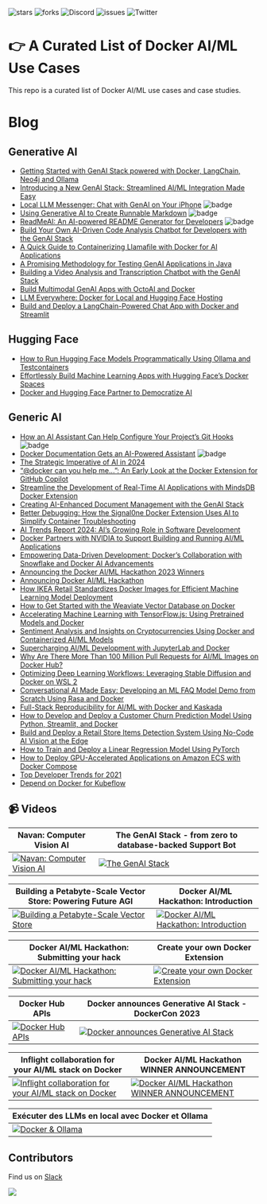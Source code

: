 ![stars](https://img.shields.io/github/stars/collabnix/docker-aiml-stories)
![forks](https://img.shields.io/github/forks/collabnix/docker-aiml-stories)
![Discord](https://img.shields.io/discord/1020180904129335379)
![issues](https://img.shields.io/github/issues/collabnix/docker-aiml-stories)
![Twitter](https://img.shields.io/twitter/follow/collabnix?style=social)

# 👉 A Curated List of Docker AI/ML Use Cases

This repo is a curated list of Docker AI/ML use cases and case studies.

# Blog

## Generative AI

- [Getting Started with GenAI Stack powered with Docker, LangChain, Neo4j and Ollama](https://collabnix.com/getting-started-with-genai-stack-powered-with-docker-langchain-neo4j-and-ollama/)
- [Introducing a New GenAI Stack: Streamlined AI/ML Integration Made Easy](https://www.docker.com/blog/introducing-a-new-genai-stack/)
- [Local LLM Messenger: Chat with GenAI on Your iPhone](https://www.docker.com/blog/local-llm-messenger-chat-with-genai-on-your-iphone/) ![badge](https://img.shields.io/badge/-new-green) 
- [Using Generative AI to Create Runnable Markdown](https://www.docker.com/blog/using-generative-ai-to-create-runnable-markdown/) ![badge](https://img.shields.io/badge/-new-green) 
- [ReadMeAI: An AI-powered README Generator for Developers](https://www.docker.com/blog/readmeai-an-ai-powered-readme-generator-for-developers/) ![badge](https://img.shields.io/badge/-new-green) 
- [Build Your Own AI-Driven Code Analysis Chatbot for Developers with the GenAI Stack](https://www.docker.com/blog/build-your-own-ai-driven-code-analysis-chatbot-genai-stack/)
- [A Quick Guide to Containerizing Llamafile with Docker for AI Applications](https://www.docker.com/blog/a-quick-guide-to-containerizing-llamafile-with-docker-for-ai-applications/)
- [A Promising Methodology for Testing GenAI Applications in Java](https://www.docker.com/blog/testing-genai-applications-in-java/)
- [Building a Video Analysis and Transcription Chatbot with the GenAI Stack](https://www.docker.com/blog/building-a-video-analysis-and-transcription-chatbot-with-the-genai-stack/)
- [Build Multimodal GenAI Apps with OctoAI and Docker](https://www.docker.com/blog/build-multimodal-genai-apps-with-octoai-and-docker/)
- [LLM Everywhere: Docker for Local and Hugging Face Hosting](https://www.docker.com/blog/llm-docker-for-local-and-hugging-face-hosting/)
- [Build and Deploy a LangChain-Powered Chat App with Docker and Streamlit](https://www.docker.com/blog/build-and-deploy-a-langchain-powered-chat-app-with-docker-and-streamlit/)


## Hugging Face

- [How to Run Hugging Face Models Programmatically Using Ollama and Testcontainers](https://www.docker.com/blog/how-to-run-hugging-face-models-programmatically-using-ollama-and-testcontainers/)
- [Effortlessly Build Machine Learning Apps with Hugging Face’s Docker Spaces](https://www.docker.com/blog/build-machine-learning-apps-with-hugging-faces-docker-spaces/)
- [Docker and Hugging Face Partner to Democratize AI](https://www.docker.com/blog/docker-and-hugging-face-partner-to-democratize-ai/)

## Generic AI

- [How an AI Assistant Can Help Configure Your Project’s Git Hooks](https://www.docker.com/blog/how-an-ai-assistant-can-help-configure-your-projects-git-hooks/) ![badge](https://img.shields.io/badge/-new-green) 
- [Docker Documentation Gets an AI-Powered Assistant](https://www.docker.com/blog/docker-documentation-ai-powered-assistant/) ![badge](https://img.shields.io/badge/-new-green) 
- [The Strategic Imperative of AI in 2024](https://www.docker.com/blog/the-strategic-imperative-of-ai-in-2024/)
- [“@docker can you help me…”: An Early Look at the Docker Extension for GitHub Copilot](https://www.docker.com/blog/preview-docker-extension-for-github-copilot/)
- [Streamline the Development of Real-Time AI Applications with MindsDB Docker Extension](https://www.docker.com/blog/mindsdb-docker-extension/)
- [Creating AI-Enhanced Document Management with the GenAI Stack](https://www.docker.com/blog/creating-ai-enhanced-document-management-with-the-genai-stack/)
- [Better Debugging: How the Signal0ne Docker Extension Uses AI to Simplify Container Troubleshooting](https://www.docker.com/blog/debug-containers-ai-signal0ne-docker-extension/)
- [AI Trends Report 2024: AI’s Growing Role in Software Development](https://www.docker.com/blog/ai-trends-report-2024/)
- [Docker Partners with NVIDIA to Support Building and Running AI/ML Applications](https://www.docker.com/blog/docker-nvidia-support-building-running-ai-ml-apps/)
- [Empowering Data-Driven Development: Docker’s Collaboration with Snowflake and Docker AI Advancements](https://www.docker.com/blog/docker-collaboration-snowflake-snowpark/)
- [Announcing the Docker AI/ML Hackathon 2023 Winners](https://www.docker.com/blog/announcing-the-docker-ai-ml-hackathon-2023-winners/)
- [Announcing Docker AI/ML Hackathon](https://www.docker.com/blog/announcing-docker-ai-ml-hackathon/)
- [How IKEA Retail Standardizes Docker Images for Efficient Machine Learning Model Deployment](https://www.docker.com/blog/how-ikea-retail-standardizes-docker-images-for-efficient-machine-learning-model-deployment/)
- [How to Get Started with the Weaviate Vector Database on Docker](https://www.docker.com/blog/how-to-get-started-weaviate-vector-database-on-docker/)
- [Accelerating Machine Learning with TensorFlow.js: Using Pretrained Models and Docker](https://www.docker.com/blog/accelerating-machine-learning-with-tensorflow-js-using-pretrained-models-and-docker/)
- [Sentiment Analysis and Insights on Cryptocurrencies Using Docker and Containerized AI/ML Models](https://www.docker.com/blog/sentiment-analysis-and-insights-on-cryptocurrencies-using-docker-and-containerized-ai-ml-models/)
- [Supercharging AI/ML Development with JupyterLab and Docker](https://www.docker.com/blog/supercharging-ai-ml-development-with-jupyterlab-and-docker/)
- [Why Are There More Than 100 Million Pull Requests for AI/ML Images on Docker Hub?](https://www.docker.com/blog/100-million-pull-requests-for-ai-ml-images-docker-hub/)
- [Optimizing Deep Learning Workflows: Leveraging Stable Diffusion and Docker on WSL 2](https://www.docker.com/blog/stable-diffusion-and-docker-on-wsl2/)
- [Conversational AI Made Easy: Developing an ML FAQ Model Demo from Scratch Using Rasa and Docker](https://www.docker.com/blog/developing-using-rasa-and-docker/)
- [Full-Stack Reproducibility for AI/ML with Docker and Kaskada](https://www.docker.com/blog/full-stack-reproducibility-for-ai-ml-with-docker-kaskada/)
- [How to Develop and Deploy a Customer Churn Prediction Model Using Python, Streamlit, and Docker](https://www.docker.com/blog/how-to-develop-and-deploy-a-customer-churn-prediction-model-using-python-streamlit-and-docker/)
- [Build and Deploy a Retail Store Items Detection System Using No-Code AI Vision at the Edge](https://www.docker.com/blog/build-retail-store-items-detection-system-no-code-ai/)
- [How to Train and Deploy a Linear Regression Model Using PyTorch](https://www.docker.com/blog/how-to-train-and-deploy-a-linear-regression-model-using-pytorch-part-1/)
- [How to Deploy GPU-Accelerated Applications on Amazon ECS with Docker Compose](https://www.docker.com/blog/deploy-gpu-accelerated-applications-on-amazon-ecs-with-docker-compose/)
- [Top Developer Trends for 2021](https://www.docker.com/blog/top-developer-trends-for-2021/)
- [Depend on Docker for Kubeflow](https://www.docker.com/blog/depend-on-docker-for-kubeflow/)

## 📹 Videos
| Navan: Computer Vision AI                                                                                                                                                           | The GenAI Stack - from zero to database-backed Support Bot                                                                                                                         |
| ----------------------------------------------------------------------------------------------------------------------------------------------------------------------------------- | ---------------------------------------------------------------------------------------------------------------------------------------------------------------------------------- |
| [![Navan: Computer Vision AI](https://i.ytimg.com/vi/Za3KOfPFgqQ/hqdefault.jpg?sqp=-oaymwEcCNACELwBSFXyq4qpAw4IARUAAIhCGAFwAcABBg==&rs=AOn4CLCzM5YPbH7h1UfX9kUT66x0UFjUyw)](https://www.youtube.com/watch?v=Za3KOfPFgqQ&list=PLkA60AVN3hh8XPA1-scwmK6hNnhoxmODa&index=1&pp=iAQB) | [![The GenAI Stack](https://i.ytimg.com/vi/_6AjBX9Pagc/hqdefault.jpg?sqp=-oaymwEcCNACELwBSFXyq4qpAw4IARUAAIhCGAFwAcABBg==&rs=AOn4CLA6h21DppDBbMjTJBzYXaScvDXc_w)](https://www.youtube.com/watch?v=_6AjBX9Pagc&list=PLkA60AVN3hh8XPA1-scwmK6hNnhoxmODa&index=2&pp=iAQB) |

| Building a Petabyte-Scale Vector Store: Powering Future AGI                                                                                                                          | Docker AI/ML Hackathon: Introduction                                                                                                                                               |
| ----------------------------------------------------------------------------------------------------------------------------------------------------------------------------------- | ---------------------------------------------------------------------------------------------------------------------------------------------------------------------------------- |
| [![Building a Petabyte-Scale Vector Store](https://i.ytimg.com/vi/_6AjBX9Pagc/hqdefault.jpg?sqp=-oaymwEcCNACELwBSFXyq4qpAw4IARUAAIhCGAFwAcABBg==&rs=AOn4CLA6h21DppDBbMjTJBzYXaScvDXc_w)](https://www.youtube.com/watch?v=7eCqwk17nwc&list=PLkA60AVN3hh8XPA1-scwmK6hNnhoxmODa&index=3&pp=iAQB) | [![Docker AI/ML Hackathon: Introduction](https://i.ytimg.com/vi/Xz7d1oOJZ2c/hqdefault.jpg?sqp=-oaymwEcCNACELwBSFXyq4qpAw4IARUAAIhCGAFwAcABBg==&rs=AOn4CLAtG2TnmoGA5wGW86e0OSJlr0sG8w)](https://www.youtube.com/watch?v=Xz7d1oOJZ2c&list=PLkA60AVN3hh8XPA1-scwmK6hNnhoxmODa&index=4&pp=iAQB) |

| Docker AI/ML Hackathon: Submitting your hack                                                                                                                                         | Create your own Docker Extension                                                                                                                                                    |
| ----------------------------------------------------------------------------------------------------------------------------------------------------------------------------------- | ---------------------------------------------------------------------------------------------------------------------------------------------------------------------------------- |
| [![Docker AI/ML Hackathon: Submitting your hack](https://i.ytimg.com/vi/l5nsULcVX64/hqdefault.jpg?sqp=-oaymwEcCNACELwBSFXyq4qpAw4IARUAAIhCGAFwAcABBg==&rs=AOn4CLAim5D3goMHKNMLE9yMyW1IUaaXrA)](https://www.youtube.com/watch?v=l5nsULcVX64&list=PLkA60AVN3hh8XPA1-scwmK6hNnhoxmODa&index=5&pp=iAQB) | [![Create your own Docker Extension](https://i.ytimg.com/vi/78IMA8xEBHA/hqdefault.jpg?sqp=-oaymwEcCNACELwBSFXyq4qpAw4IARUAAIhCGAFwAcABBg==&rs=AOn4CLDB6nQfiD3W0ysLBTvLzaWX81V4Cw)](https://www.youtube.com/watch?v=78IMA8xEBHA&list=PLkA60AVN3hh8XPA1-scwmK6hNnhoxmODa&index=6&pp=iAQB) |

| Docker Hub APIs                                                                                                                                                                     | Docker announces Generative AI Stack - DockerCon 2023                                                                                                                                |
| ----------------------------------------------------------------------------------------------------------------------------------------------------------------------------------- | ---------------------------------------------------------------------------------------------------------------------------------------------------------------------------------- |
| [![Docker Hub APIs](https://i.ytimg.com/vi/tjToqQIqdzI/hqdefault.jpg?sqp=-oaymwEcCNACELwBSFXyq4qpAw4IARUAAIhCGAFwAcABBg==&rs=AOn4CLB4p2QLqI7jc1qqt5sq5fkMQWOeqg)](https://www.youtube.com/watch?v=tjToqQIqdzI&list=PLkA60AVN3hh8XPA1-scwmK6hNnhoxmODa&index=7&pp=iAQB) | [![Docker announces Generative AI Stack](https://i.ytimg.com/vi/lFXTI5OgL1Q/hqdefault.jpg?sqp=-oaymwE2CNACELwBSFXyq4qpAygIARUAAIhCGAFwAcABBvABAfgB_gmAAtAFigIMCAAQARgvID4ofzAP&rs=AOn4CLBsbU-nFCG4HLG2co1kxGRoSh_fQw)](https://www.youtube.com/watch?v=lFXTI5OgL1Q&list=PLkA60AVN3hh8XPA1-scwmK6hNnhoxmODa&index=9&pp=iAQB) |

| Inflight collaboration for your AI/ML stack on Docker                                                                                                                                | Docker AI/ML Hackathon WINNER ANNOUNCEMENT                                                                                                                                           |
| ----------------------------------------------------------------------------------------------------------------------------------------------------------------------------------- | ---------------------------------------------------------------------------------------------------------------------------------------------------------------------------------- |
| [![Inflight collaboration for your AI/ML stack on Docker](https://i.ytimg.com/vi/YbtKGBbkj2k/hqdefault.jpg?sqp=-oaymwEcCNACELwBSFXyq4qpAw4IARUAAIhCGAFwAcABBg==&rs=AOn4CLCadtlKJfvvzE-kcPtFDltjnok8Ow)](https://www.youtube.com/watch?v=YbtKGBbkj2k&list=PLkA60AVN3hh8XPA1-scwmK6hNnhoxmODa&index=10&pp=iAQB) | [![Docker AI/ML Hackathon WINNER ANNOUNCEMENT](https://i.ytimg.com/vi/kGFc9fGuhDA/hqdefault.jpg?sqp=-oaymwEcCNACELwBSFXyq4qpAw4IARUAAIhCGAFwAcABBg==&rs=AOn4CLAXU5wA2mZ-UnQ35xrjbuafM5pRAQ)](https://www.youtube.com/watch?v=kGFc9fGuhDA&list=PLkA60AVN3hh8XPA1-scwmK6hNnhoxmODa&index=11&pp=iAQB) |

| Exécuter des LLMs en local avec Docker et Ollama                                                                                                                                        
| ---------------------------------------------------------------------------------------------------------------------------------------------------------------------- 
| [![Docker & Ollama](https://i9.ytimg.com/vi_webp/NLOY9RLMI6k/maxresdefault.webp?v=65fdfbfb&sqp=CITZkrUG&rs=AOn4CLBLPQydw2LTDpCgBb-ipYY_Wa3w4Q)](https://www.youtube.com/watch?v=NLOY9RLMI6k) | 


## Contributors

Find us on [Slack](https://www.launchpass.com/collabnix)

<a href="https://github.com/collabnix/docker-aiml-stories/graphs/contributors">
  <img src="https://contrib.rocks/image?repo=collabnix/docker-aiml-stories" />
</a>


